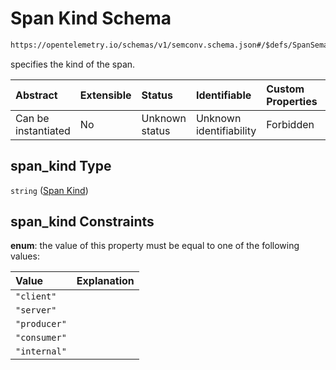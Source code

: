 # Span Kind Schema

```txt
https://opentelemetry.io/schemas/v1/semconv.schema.json#/$defs/SpanSemanticConvention/properties/span_kind
```

specifies the kind of the span.

| Abstract            | Extensible | Status         | Identifiable            | Custom Properties | Additional Properties | Access Restrictions | Defined In                                                                           |
| :------------------ | :--------- | :------------- | :---------------------- | :---------------- | :-------------------- | :------------------ | :----------------------------------------------------------------------------------- |
| Can be instantiated | No         | Unknown status | Unknown identifiability | Forbidden         | Allowed               | none                | [semconv.schema.json\*](../../../schemas/semconv.schema.json "open original schema") |

## span\_kind Type

`string` ([Span Kind](../span/semconv-opentelemetry-semantic-convention-schema-definitions-span-properties-span-kind.md))

## span\_kind Constraints

**enum**: the value of this property must be equal to one of the following values:

| Value        | Explanation |
| :----------- | :---------- |
| `"client"`   |             |
| `"server"`   |             |
| `"producer"` |             |
| `"consumer"` |             |
| `"internal"` |             |
